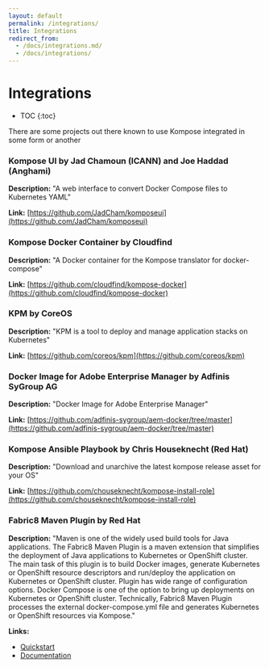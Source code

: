 ```yaml
---
layout: default
permalink: /integrations/
title: Integrations
redirect_from:
  - /docs/integrations.md/
  - /docs/integrations/
---
```


# Integrations

* TOC
{:toc}

There are some projects out there known to use Kompose integrated in some form or another

### Kompose UI by Jad Chamoun (ICANN) and Joe Haddad (Anghami)

__Description:__ "A web interface to convert Docker Compose files to Kubernetes YAML"

__Link:__ [https://github.com/JadCham/komposeui](https://github.com/JadCham/komposeui)

### Kompose Docker Container by Cloudfind

__Description:__ "A Docker container for the Kompose translator for docker-compose"

__Link:__ [https://github.com/cloudfind/kompose-docker](https://github.com/cloudfind/kompose-docker)

### KPM by CoreOS

__Description:__ "KPM is a tool to deploy and manage application stacks on Kubernetes"

__Link:__ [https://github.com/coreos/kpm](https://github.com/coreos/kpm)

### Docker Image for Adobe Enterprise Manager by Adfinis SyGroup AG

__Description:__ "Docker Image for Adobe Enterprise Manager"

__Link:__ [https://github.com/adfinis-sygroup/aem-docker/tree/master](https://github.com/adfinis-sygroup/aem-docker/tree/master)

### Kompose Ansible Playbook by Chris Houseknecht (Red Hat)

__Description:__  "Download and unarchive the latest kompose release asset for your OS"

__Link:__ [https://github.com/chouseknecht/kompose-install-role](https://github.com/chouseknecht/kompose-install-role)

### Fabric8 Maven Plugin by Red Hat

__Description:__  "Maven is one of the widely used build tools for Java applications. The Fabric8 Maven Plugin is a maven extension that simplifies the deployment of Java applications to Kubernetes or OpenShift cluster.
The main task of this plugin is to build Docker images, generate Kubernetes or OpenShift resource descriptors and run/deploy the application on Kubernetes or OpenShift cluster.
Plugin has wide range of configuration options. Docker Compose is one of the option to bring up deployments on Kubernetes or OpenShift cluster.
Technically, Fabric8 Maven Plugin processes the external docker-compose.yml file and generates Kubernetes or OpenShift resources via Kompose."

__Links:__

* [Quickstart](/docs/maven-example.md)
* [Documentation](https://maven.fabric8.io/#docker-compose)
